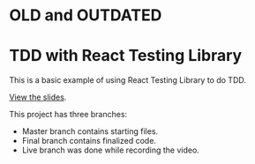 # OLD and OUTDATED


# TDD with React Testing Library

This is a basic example of using React Testing Library to do TDD.

[View the slides](https://docs.google.com/presentation/d/14K759d4-xM7g6cTbuo8wmuTteR_KUCPvcQIuK8lchW4/edit?usp=sharing).

This project has three branches:
- Master branch contains starting files.
- Final branch contains finalized code.
- Live branch was done while recording the video.

